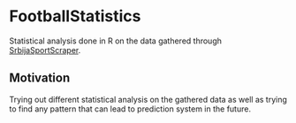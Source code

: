 # FootballStatistics

Statistical analysis done in R on the data gathered through [SrbijaSportScraper](https://github.com/dradisavljevic/SrbijaSportScraper).

## Motivation

Trying out different statistical analysis on the gathered data as well as trying to find any pattern that can lead to prediction system in the future.
